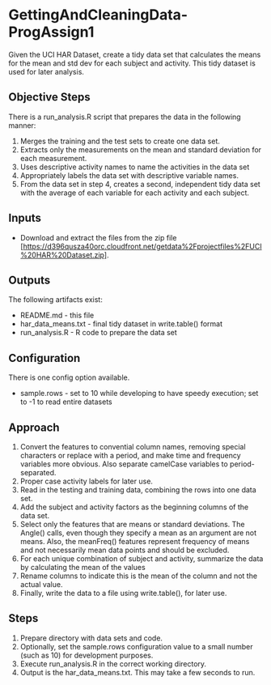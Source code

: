 # GettingAndCleaningData-ProgAssign1
Given the UCI HAR Dataset, create a tidy data set that calculates the means for the mean and std dev for each subject and activity.
This tidy dataset is used for later analysis.

## Objective Steps
There is a run_analysis.R script that prepares the data in the following manner:
 1. Merges the training and the test sets to create one data set.
 2. Extracts only the measurements on the mean and standard deviation for each measurement. 
 3. Uses descriptive activity names to name the activities in the data set
 4. Appropriately labels the data set with descriptive variable names. 
 5. From the data set in step 4, creates a second, independent tidy data set with the average of each variable for each activity and each subject.

## Inputs
 * Download and extract the files from the zip file [https://d396qusza40orc.cloudfront.net/getdata%2Fprojectfiles%2FUCI%20HAR%20Dataset.zip].

## Outputs
The following artifacts exist:
 * README.md - this file
 * har_data_means.txt - final tidy dataset in write.table() format
 * run_analysis.R - R code to prepare the data set

## Configuration
There is one config option available.
 * sample.rows - set to 10 while developing to have speedy execution; set to -1 to read entire datasets

## Approach
 1. Convert the features to convential column names, removing special characters or replace with a period, and make time and frequency variables more obvious. Also separate camelCase variables to period-separated.
 2. Proper case activity labels for later use.
 3. Read in the testing and training data, combining the rows into one data set.
 4. Add the subject and activity factors as the beginning columns of the data set.
 5. Select only the features that are means or standard deviations. The Angle() calls, even though they specify a mean as an argument are not means. Also, the meanFreq() features represent frequency of means and not necessarily mean data points and should be excluded.
 6. For each unique combination of subject and activity, summarize the data by calculating the mean of the values
 7. Rename columns to indicate this is the mean of the column and not the actual value.
 8. Finally, write the data to a file using write.table(), for later use.

## Steps
 1. Prepare directory with data sets and code.
 2. Optionally, set the sample.rows configuration value to a small number (such as 10) for development purposes.
 3. Execute run_analysis.R in the correct working directory.
 4. Output is the har_data_means.txt. This may take a few seconds to run.
